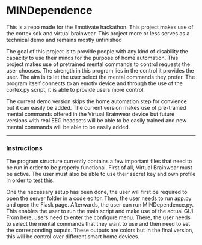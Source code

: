 # MINDependence


This is a repo made for the Emotivate hackathon. This project makes use of the cortex sdk and virtual brainwear. This project more or less serves as a technical demo and remains mostly unfinished

The goal of this project is to provide people with any kind of disability the capacity to use their minds for the purpose of home automation. This project makes use of pretrained mental commands to control requests the user chooses. The strength in this program lies in the control it provides the user. The aim is to let the user select the mental commands they prefer. The program itself connects to an emotiv device and through the use of the cortex.py script, it is able to provide users more control. 

The current demo version skips the home automation step for convience but it can easily be added. The current version makes use of pre-trained mental commands offered in the Virtual Brainwear device but future versions with real EEG headsets will be able to be easily trained and new mental commands will be able to be easily added.

---
### Instructions


The program structure currently contains a few important files that need to be run in order to be properly functional. First of all, Virtual Brainwear must be active. The user must also be able to use their secret key and own profile in order to test this.

One the necessary setup has been done, the user will first be required to open the server folder in a code editor. Then, the user needs to run app.py and open the Flask page. Afterwards, the user can run MINDependence.py. This enables the user to run the main script and make use of the actual GUI. From here, users need to enter the configure menu. There, the user needs to select the mental commands that they want to use and then need to set the corresponding ouputs. These outputs are colors but in the final version, this will be control over different smart home devices.
